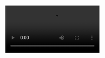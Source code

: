 <!-- blank line -->
<figure class="video_container">
  <video controls="true" allowfullscreen="true">
    <source src="https://github.com/lge-aws-dist/aws_gg_lambda/blob/master/demo_video/LG_AIoT_Board_MobileNet.mp4" type="video/mp4">
  </video>
</figure>
<!-- blank line -->
